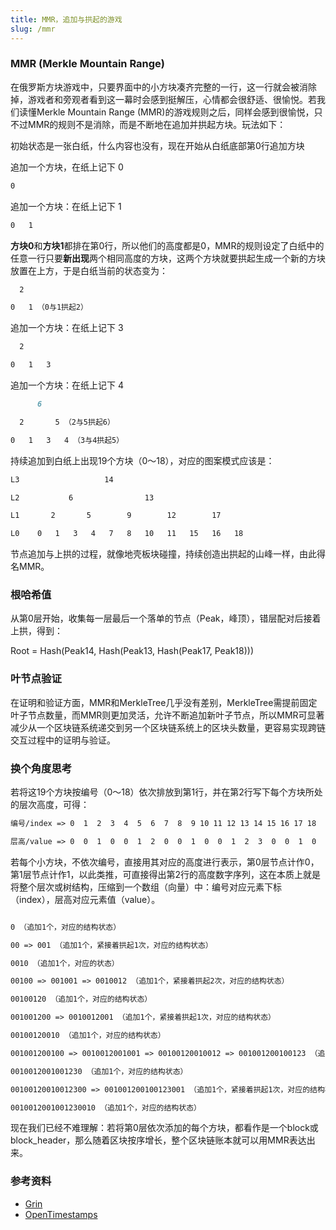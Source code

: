 ```yaml
---
title: MMR，追加与拱起的游戏
slug: /mmr
---
```


### MMR (Merkle Mountain Range)

在俄罗斯方块游戏中，只要界面中的小方块凑齐完整的一行，这一行就会被消除掉，游戏者和旁观者看到这一幕时会感到挺解压，心情都会很舒适、很愉悦。若我们读懂Merkle Mountain Range (MMR)的游戏规则之后，同样会感到很愉悦，只不过MMR的规则不是消除，而是不断地在追加并拱起方块。玩法如下：

初始状态是一张白纸，什么内容也没有，现在开始从白纸底部第0行追加方块

追加一个方块，在纸上记下 0
```markdown
0
```
追加一个方块：在纸上记下 1
```markdown
0   1
```
**方块0**和**方块1**都排在第0行，所以他们的高度都是0，MMR的规则设定了白纸中的任意一行只要**新出现**两个相同高度的方块，这两个方块就要拱起生成一个新的方块放置在上方，于是白纸当前的状态变为：
```markdown
  2

0   1 （0与1拱起2）
```
追加一个方块：在纸上记下 3
```markdown
  2

0   1   3
```
追加一个方块：在纸上记下 4
```markdown
      6

  2       5 （2与5拱起6）

0   1   3   4 （3与4拱起5）
```
持续追加到白纸上出现19个方块（0～18），对应的图案模式应该是：

```markdown
L3                   14

L2           6                13

L1       2       5        9        12        17

L0    0   1   3   4   7   8   10   11   15   16   18
```
节点追加与上拱的过程，就像地壳板块碰撞，持续创造出拱起的山峰一样，由此得名MMR。

### 根哈希值
从第0层开始，收集每一层最后一个落单的节点（Peak，峰顶），错层配对后接着上拱，得到：

Root = Hash(Peak14, Hash(Peak13, Hash(Peak17, Peak18)))

### 叶节点验证
在证明和验证方面，MMR和MerkleTree几乎没有差别，MerkleTree需提前固定叶子节点数量，而MMR则更加灵活，允许不断追加新叶子节点，所以MMR可显著减少从一个区块链系统递交到另一个区块链系统上的区块头数量，更容易实现跨链交互过程中的证明与验证。

### 换个角度思考
若将这19个方块按编号（0～18）依次排放到第1行，并在第2行写下每个方块所处的层次高度，可得：

```markdown
编号/index => 0  1  2  3  4  5  6  7  8  9 10 11 12 13 14 15 16 17 18

层高/value => 0  0  1  0  0  1  2  0  0  1  0  0  1  2  3  0  0  1  0
```
若每个小方块，不依次编号，直接用其对应的高度进行表示，第0层节点计作0，第1层节点计作1，以此类推，可直接得出第2行的高度数字序列，这在本质上就是将整个层次或树结构，压缩到一个数组（向量）中：编号对应元素下标（index），层高对应元素值（value）。

```markdown

0 （追加1个，对应的结构状态）

00 => 001 （追加1个，紧接着拱起1次，对应的结构状态）

0010 （追加1个，对应的状态）

00100 => 001001 => 0010012 （追加1个，紧接着拱起2次，对应的结构状态）

00100120 （追加1个，对应的结构状态）

001001200 => 0010012001 （追加1个，紧接着拱起1次，对应的结构状态）

00100120010 （追加1个，对应的结构状态）

001001200100 => 0010012001001 => 00100120010012 => 001001200100123 （追加1个，紧接着拱起3次，对应的结构状态）

0010012001001230 （追加1个，对应的结构状态）

00100120010012300 => 001001200100123001 （追加1个，紧接着拱起1次，对应的结构状态）

0010012001001230010 （追加1个，对应的结构状态）
```
现在我们已经不难理解：若将第0层依次添加的每个方块，都看作是一个block或block_header，那么随着区块按序增长，整个区块链账本就可以用MMR表达出来。

### 参考资料

- [Grin](https://docs.grin.mw/wiki/chain-state/merkle-mountain-range)
- [OpenTimestamps](https://github.com/opentimestamps/opentimestamps-server/blob/master/doc/merkle-mountain-range.md)
